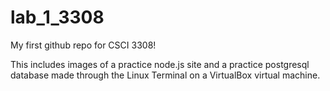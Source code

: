 # lab_1_3308
My first github repo for CSCI 3308!

This includes images of a practice node.js site and a practice postgresql database made through the Linux Terminal on a VirtualBox virtual machine.
